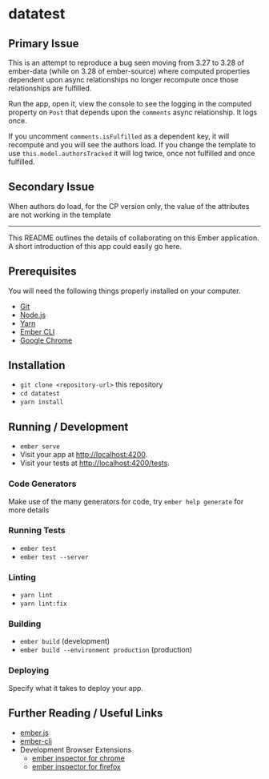 # datatest

## Primary Issue

This is an attempt to reproduce a bug seen moving from 3.27 to 3.28 of ember-data (while on 3.28 of ember-source)
where computed properties dependent upon async relationships no longer recompute once
those relationships are fulfilled. 

Run the app, open it, view the console to see the logging in the computed property
on `Post` that depends upon the `comments` async relationship. It logs once.

If you uncomment `comments.isFulfilled` as a dependent key, it will recompute and
you will see the authors load.
If you change the template to use `this.model.authorsTracked` it will log twice,
once not fulfilled and once fulfilled. 

## Secondary Issue

When authors do load, for the CP version only, the value of the attributes are not working in the template

---


This README outlines the details of collaborating on this Ember application.
A short introduction of this app could easily go here.

## Prerequisites

You will need the following things properly installed on your computer.

* [Git](https://git-scm.com/)
* [Node.js](https://nodejs.org/)
* [Yarn](https://yarnpkg.com/)
* [Ember CLI](https://ember-cli.com/)
* [Google Chrome](https://google.com/chrome/)

## Installation

* `git clone <repository-url>` this repository
* `cd datatest`
* `yarn install`

## Running / Development

* `ember serve`
* Visit your app at [http://localhost:4200](http://localhost:4200).
* Visit your tests at [http://localhost:4200/tests](http://localhost:4200/tests).

### Code Generators

Make use of the many generators for code, try `ember help generate` for more details

### Running Tests

* `ember test`
* `ember test --server`

### Linting

* `yarn lint`
* `yarn lint:fix`

### Building

* `ember build` (development)
* `ember build --environment production` (production)

### Deploying

Specify what it takes to deploy your app.

## Further Reading / Useful Links

* [ember.js](https://emberjs.com/)
* [ember-cli](https://ember-cli.com/)
* Development Browser Extensions
  * [ember inspector for chrome](https://chrome.google.com/webstore/detail/ember-inspector/bmdblncegkenkacieihfhpjfppoconhi)
  * [ember inspector for firefox](https://addons.mozilla.org/en-US/firefox/addon/ember-inspector/)
